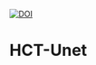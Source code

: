 [![DOI](https://zenodo.org/badge/788787031.svg)](https://zenodo.org/doi/10.5281/zenodo.11070837)
# HCT-Unet
